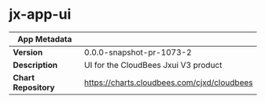 # jx-app-ui

|App Metadata||
|---|---|
| **Version** | 0.0.0-snapshot-pr-1073-2 |
| **Description** | UI for the CloudBees Jxui V3 product |
| **Chart Repository** | https://charts.cloudbees.com/cjxd/cloudbees |
